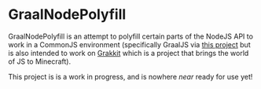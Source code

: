 # GraalNodePolyfill
GraalNodePolyfill is an attempt to polyfill
certain parts of the NodeJS API to work in a
CommonJS environment (specifically GraalJS via
[this project](https://github.com/Mythical-Forest-Collective/graaljs-interpreter)
but is also intended to work on [Grakkit](https://github.com/Grakkit/Grakkit)
which is a project that brings the world of JS to
Minecraft).


This project is is a work in progress, and is nowhere
*near* ready for use yet!
